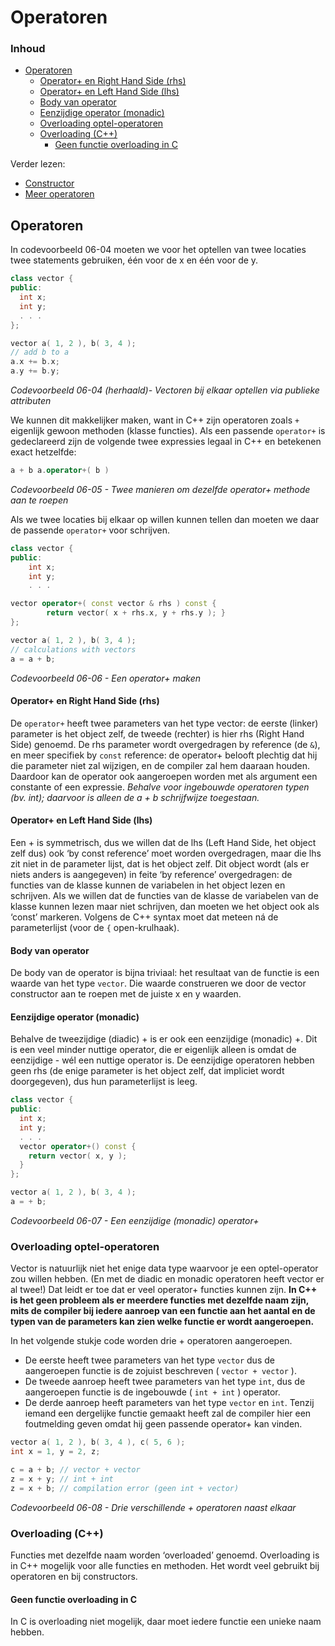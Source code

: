 # Operatoren[](title-id) <!-- omit in toc -->

### Inhoud[](toc-id) <!-- omit in toc -->
- [Operatoren](#operatoren)
    - [Operator+ en Right Hand Side (rhs)](#operator-en-right-hand-side-rhs)
    - [Operator+ en Left Hand Side (lhs)](#operator-en-left-hand-side-lhs)
    - [Body van operator](#body-van-operator)
    - [Eenzijdige operator (monadic)](#eenzijdige-operator-monadic)
  - [Overloading optel-operatoren](#overloading-optel-operatoren)
  - [Overloading (C++)](#overloading-c)
    - [Geen functie overloading in C](#geen-functie-overloading-in-c)

Verder lezen:
- [Constructor](./constructor.md)
- [Meer operatoren](./meer-operatoren.md)


## Operatoren
In codevoorbeeld 06-04 moeten we voor het optellen van twee locaties twee statements gebruiken, één voor de x en één voor de y. 

```cpp
class vector {
public:
  int x;
  int y;
  . . .
};

vector a( 1, 2 ), b( 3, 4 );
// add b to a
a.x += b.x;
a.y += b.y;
```
*Codevoorbeeld 06-04 (herhaald)- Vectoren bij elkaar optellen via publieke attributen*

We kunnen dit makkelijker maken, want in C++ zijn operatoren zoals `+` eigenlijk gewoon methoden (klasse functies). Als een passende `operator+` is gedeclareerd zijn de volgende twee expressies legaal in C++ en betekenen exact hetzelfde:
```cpp
a + b a.operator+( b )
```
*Codevoorbeeld 06-05 - Twee manieren om dezelfde operator+ methode aan te roepen*

Als we twee locaties bij elkaar op willen kunnen tellen dan moeten we daar de passende `operator+` voor schrijven.
```cpp
class vector {
public:
    int x;
    int y;
    . . . 

vector operator+( const vector & rhs ) const {
        return vector( x + rhs.x, y + rhs.y ); }
};

vector a( 1, 2 ), b( 3, 4 );
// calculations with vectors
a = a + b;
```
*Codevoorbeeld 06-06 - Een operator+ maken*

#### Operator+ en Right Hand Side (rhs)
De `operator+` heeft twee parameters van het type vector: de eerste (linker) parameter is het object zelf, de tweede (rechter) is hier rhs (Right Hand Side) genoemd. De rhs parameter wordt overgedragen by reference (de `&`), en meer specifiek by `const` reference: de operator+ belooft plechtig dat hij die parameter niet zal wijzigen, en de compiler zal hem daaraan houden. Daardoor kan de operator ook aangeroepen worden met als argument een constante of een expressie.
*Behalve voor ingebouwde operatoren typen (bv. int); daarvoor is alleen de a + b schrijfwijze toegestaan.*

#### Operator+ en Left Hand Side (lhs)
Een + is symmetrisch, dus we willen dat de lhs (Left Hand Side, het object zelf dus) ook ‘by const reference’ moet worden overgedragen, maar die lhs zit niet in de parameter lijst, dat is het object zelf. Dit object wordt (als er niets anders is aangegeven) in feite ‘by reference’ overgedragen: de functies van de klasse kunnen de variabelen in het object lezen en schrijven. Als we willen dat de functies van de klasse de variabelen van de klasse kunnen lezen maar niet schrijven, dan moeten we het object ook als ‘const’ markeren. Volgens de C++ syntax moet dat meteen ná de parameterlijst (voor de `{` open-krulhaak).

#### Body van operator
De body van de operator is bijna triviaal: het resultaat van de functie is een waarde van het type `vector`. Die waarde construeren we door de vector constructor aan te roepen met de juiste x en y waarden.

#### Eenzijdige operator (monadic)
Behalve de tweezijdige (diadic) + is er ook een eenzijdige (monadic) +. Dit is een veel minder nuttige operator, die er eigenlijk alleen is omdat de eenzijdige - wél een nuttige operator is. De eenzijdige operatoren hebben geen rhs (de enige parameter is het object zelf, dat impliciet wordt doorgegeven), dus hun parameterlijst is leeg.

```cpp
class vector {
public:
  int x;
  int y;
  . . . 
  vector operator+() const { 
    return vector( x, y ); 
  }
};

vector a( 1, 2 ), b( 3, 4 );
a = + b;
```
*Codevoorbeeld 06-07 - Een eenzijdige (monadic) operator+*

### Overloading optel-operatoren
Vector is natuurlijk niet het enige data type waarvoor je een optel-operator zou willen hebben. (En met de diadic en monadic operatoren heeft vector er al twee!) Dat leidt er toe dat er veel operator+ functies kunnen zijn. **In C++ is het geen probleem als er meerdere functies met dezelfde naam zijn, mits de compiler bij iedere aanroep van een functie aan het aantal en de typen van de parameters kan zien welke functie er wordt aangeroepen.**

In het volgende stukje code worden drie + operatoren aangeroepen. 
- De eerste heeft twee parameters van het type `vector` dus de aangeroepen functie is de zojuist beschreven ( `vector + vector` ). 
- De tweede aanroep heeft twee parameters van het type `int`, dus de aangeroepen functie is de ingebouwde ( `int + int` ) operator. 
- De derde aanroep heeft parameters van het type `vector` en `int`. Tenzij iemand een dergelijke functie gemaakt heeft zal de compiler hier een foutmelding geven omdat hij geen passende operator+ kan vinden.

```cpp
vector a( 1, 2 ), b( 3, 4 ), c( 5, 6 ); 
int x = 1, y = 2, z;

c = a + b; // vector + vector
z = x + y; // int + int
z = x + b; // compilation error (geen int + vector)
```
*Codevoorbeeld 06-08 - Drie verschillende + operatoren naast elkaar*

### Overloading (C++)
Functies met dezelfde naam worden ‘overloaded’ genoemd. Overloading is in C++ mogelijk voor alle functies en methoden. Het wordt veel gebruikt bij operatoren en bij constructors.

#### Geen functie overloading in C
In C is overloading niet mogelijk, daar moet iedere functie een unieke naam hebben.